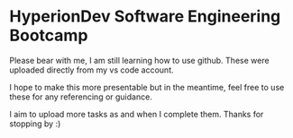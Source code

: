 # HyperionDev Software Engineering Bootcamp

Please bear with me, I am still learning how to use github.
These were uploaded directly from my vs code account.

I hope to make this more presentable but in the meantime, feel 
free to use these for any referencing or guidance.

I aim to upload more tasks as and when I complete them.
Thanks for stopping by :)
